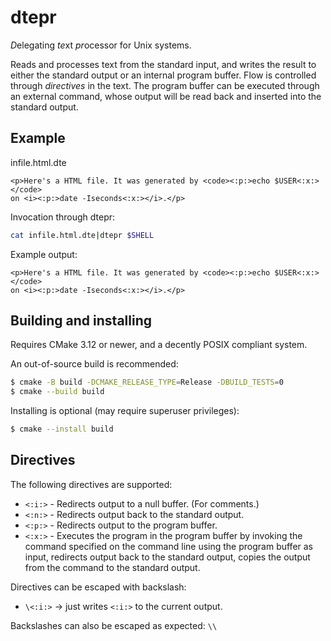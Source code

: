 # dtepr

*D*elegating *te*xt *pr*ocessor for Unix systems. 

Reads and processes text from the standard input, and writes the result to
either the standard output or an internal program buffer. Flow is controlled
through _directives_ in the text. The program buffer can be executed through an
external command, whose output will be read back and inserted into the standard
output.

## Example

infile.html.dte
```
<p>Here's a HTML file. It was generated by <code><:p:>echo $USER<:x:></code>
on <i><:p:>date -Iseconds<:x:></i>.</p>
```

Invocation through dtepr:

```sh
cat infile.html.dte|dtepr $SHELL
```

Example output:

```
<p>Here's a HTML file. It was generated by <code><:p:>echo $USER<:x:></code>
on <i><:p:>date -Iseconds<:x:></i>.</p>
```

## Building and installing

Requires CMake 3.12 or newer, and a decently POSIX compliant system.

An out-of-source build is recommended:

```sh
$ cmake -B build -DCMAKE_RELEASE_TYPE=Release -DBUILD_TESTS=0
$ cmake --build build
```

Installing is optional (may require superuser privileges):

```sh
$ cmake --install build
```

## Directives

The following directives are supported:

* `<:i:>` - Redirects output to a null buffer. (For comments.)
* `<:n:>` - Redirects output back to the standard output.
* `<:p:>` - Redirects output to the program buffer.
* `<:x:>` - Executes the program in the program buffer by invoking the command
  specified on the command line using the program buffer as input, redirects
  output back to the standard output, copies the output from the command to
  the standard output.

Directives can be escaped with backslash:

* `\<:i:>` -> just writes `<:i:>` to the current output.

Backslashes can also be escaped as expected: `\\`
